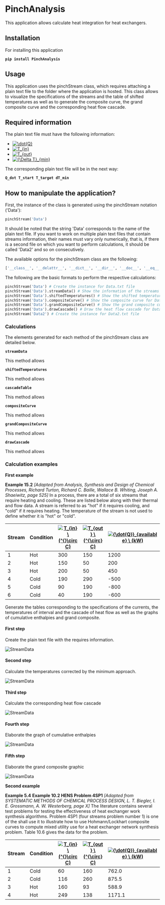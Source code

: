 # PinchAnalysis
This application allows calculate heat integration for heat exchangers.

## Installation
For installing this application

**```pip install PinchAnalysis```**


## Usage
This application uses the pinchStream class, which requires attaching a plain text file to the folder where the application is hosted. This class allows to visualize the specifications of the streams and the table of shifted temperatures as well as to generate the composite curve, the grand composite curve and the corresponding heat flow cascade.

## Required information
The plain text file must have the following information:

* <a href="https://www.codecogs.com/eqnedit.php?latex=\dot{Q}" target="_blank"><img src="https://latex.codecogs.com/gif.latex?\dot{Q}" title="\dot{Q}" /></a>
* <a href="https://www.codecogs.com/eqnedit.php?latex=T_{min}" target="_blank"><img src="https://latex.codecogs.com/gif.latex?T_{in}" title="T_{in}" /></a>
* <a href="https://www.codecogs.com/eqnedit.php?latex=T_{min}" target="_blank"><img src="https://latex.codecogs.com/gif.latex?T_{out}" title="T_{out}" /></a>
* <a href="https://www.codecogs.com/eqnedit.php?latex={\Delta&space;T}_{min}" target="_blank"><img src="https://latex.codecogs.com/gif.latex?{\Delta&space;T}_{min}" title="{\Delta T}_{min}" /></a>

The corresponding plain text file will be in the next way:

**```Q_dot T_start T_target dT_min```**

## How to manipulate the application?

First, the instance of the class is generated using the pinchStream notation ('Data'):

```python
pinchStream('Data')
```

It should be noted that the string 'Data' corresponds to the name of the plain text file. If you want to work on multiple plain text files that contain streams information, their names must vary only numerically, that is, if there is a second file on which you want to perform calculations, it should be called 'Data2' and so on consecutively.

The available options for the pinchStream class are the following:

```python
['__class__', '__delattr__', '__dict__', '__dir__', '__doc__', '__eq__', '__format__', '__ge__', '__getattribute__', '__gt__', '__hash__', '__init__', '__init_subclass__', '__le__', '__lt__', '__module__', '__ne__', '__new__', '__reduce__', '__reduce_ex__', '__repr__', '__setattr__', '__sizeof__', '__str__', '__subclasshook__', '__weakref__', 'cascadeTable', 'compositeCurve', 'drawCascade', 'grandCompositeCurve', 'shiftedTemperatures', 'streamData']
```

The following are the basic formats to perform the respective calculations:

```python
pinchStream('Data') # Create the instance for Data.txt file
pinchStream('Data').streamData() # Show the information of the streams for Data.txt
pinchStream('Data').shiftedTemperatures() # Show the shifted temperature table for Data.txt
pinchStream('Data').compositeCurve() # Show the composite curve for Data.txt
pinchStream('Data').grandCompositeCurve() # Show the grand composite curve for Data.txt
pinchStream('Data').drawCascade() # Draw the heat flow cascade for Data.txt
pinchStream('Data2') # Create the instance for Data2.txt file
```

### Calculations


The elements generated for each method of the pinchStream class are detailed below.

**```streamData```**

This method allows

**```shiftedTemperatures```**

This method allows

**```cascadeTable```**

This method allows

**```compositeCurve```**

This method allows

**```grandCompositeCurve```**

This method allows

**```drawCascade```**

This method allows


### Calculation examples

**First example**

**Example 15.2** _[Adapted from Analysis, Synthesis and Design of Chemical Processes, Richard Turton, Richard C. Baille, Wallace B. Whiting, Joseph A. Shaeiwitz, page 525]_
In a process, there are a total of six streams that require heating and cooling. These are listed below along with their thermal and flow data. A stream is referred to as "hot" if it requires cooling, and "cold" if it requires heating. The temperature of the stream is not used to define whether it is "hot" or "cold".

Stream | Condition | <a href="https://www.codecogs.com/eqnedit.php?latex=T_{in}&space;\&space;(^{}\circ&space;C)" target="_blank"><img src="https://latex.codecogs.com/gif.latex?T_{in}&space;\&space;(^{}\circ&space;C)" title="T_{in} \ (^{}\circ C)" /></a> | <a href="https://www.codecogs.com/eqnedit.php?latex=T_{out}&space;\&space;(^{\circ}&space;C)" target="_blank"><img src="https://latex.codecogs.com/gif.latex?T_{out}&space;\&space;(^{\circ}&space;C)" title="T_{out} \ (^{\circ} C)" /></a>| <a href="https://www.codecogs.com/eqnedit.php?latex={\dot{Q}}_{available}&space;\&space;(kW)" target="_blank"><img src="https://latex.codecogs.com/gif.latex?{\dot{Q}}_{available}&space;\&space;(kW)" title="{\dot{Q}}_{available} \ (kW)" /></a>
------------ | ------------- | ------------- | ------------- | ------------- |
1 | Hot | 300 | 150 | 1200 |
2 | Hot | 150 | 50 | 200 |
3 | Hot | 200 | 50 | 450 |
4 | Cold | 190 | 290 | -500 |
5 | Cold | 90 | 190 | -800 |
6 | Cold | 40 | 190 | -600 |

Generate the tables corresponding to the specifications of the currents, the temperatures of interval and the cascade of heat flow as well as the graphs of cumulative enthalpies and grand composite.

#### First step
Create the plain text file with the requires information.

![StreamData](specifications1.png)

#### Second step
Calculate the temperatures corrected by the minimum approach.

![StreamData](shiftedTemperatures1.png)

#### Third step
Calculate the corresponding heat flow cascade

![StreamData](cascadeTable1.png)

#### Fourth step
Elaborate the graph of cumulative enthalpies

![StreamData](compositeCurve1.jpg)

#### Fifth step
Elaborate the grand composite graphic

![StreamData](Pinch_GrandCompositeCurve.jpg)

**Second example**

**Example 5.4**
**Example 10.2 HENS Problem 4SP1** _[Adapted from SYSTEMATIC METHODS OF CHEMICAL PROCESS DESIGN, L. T. Biegler, I. E. Grossmann, A. W. Westerberg, page X]_
The literature contains several test problems for testing the effectiveness of heat exchanger work synthesis algorithms. Problem 4SP1 (four streams problem number 1) is one of the shall use it to illustrate how to use Hohmann/Lockhart composite curves to compute mixed utility use for a heat exchanger network synthesis problem. Table 10.6 gives the data for the problem.

Stream | Condition | <a href="https://www.codecogs.com/eqnedit.php?latex=T_{in}&space;\&space;(^{}\circ&space;C)" target="_blank"><img src="https://latex.codecogs.com/gif.latex?T_{in}&space;\&space;(^{}\circ&space;C)" title="T_{in} \ (^{}\circ C)" /></a> | <a href="https://www.codecogs.com/eqnedit.php?latex=T_{out}&space;\&space;(^{\circ}&space;C)" target="_blank"><img src="https://latex.codecogs.com/gif.latex?T_{out}&space;\&space;(^{\circ}&space;C)" title="T_{out} \ (^{\circ} C)" /></a>| <a href="https://www.codecogs.com/eqnedit.php?latex={\dot{Q}}_{available}&space;\&space;(kW)" target="_blank"><img src="https://latex.codecogs.com/gif.latex?{\dot{Q}}_{available}&space;\&space;(kW)" title="{\dot{Q}}_{available} \ (kW)" /></a>
------------ | ------------- | ------------- | ------------- | ------------- |
1 | Cold | 60 | 160 | 762.0 |
2 | Cold | 116 | 260 | 875.5 |
3 | Hot | 160 | 93 | 588.9 |
4 | Hot| 249 | 138 | 1171.1 |
